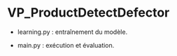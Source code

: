 # VP_ProductDetectDefector


 - learning.py :
    entraînement du modèle.

 - main.py :
    exécution et évaluation.